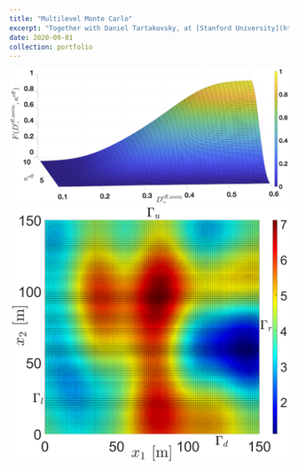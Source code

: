 ```yaml
---
title: "Multilevel Monte Carlo"
excerpt: "Together with Daniel Tartakovsky, at [Stanford University](https://www.stanford.edu/) I developed an accelerated multilevel Monte Carlo approach via stratification/Latin hypercube sampling for the estimation of cumulative distribution functions.<br/><img src='/images/lnK.png'>"
date: 2020-09-01
collection: portfolio
---
```


<img src='/images/smooth.png'>  

  
<img src='/images/lnK.png'>


